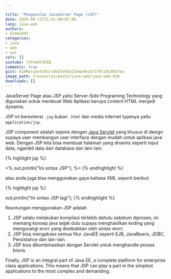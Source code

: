 ```yaml
---

title: "Pengenalan JavaServer Page (JSP)"
date: 2020-09-11T21:51:06+07:00
lang: java-web
authors:
- dimasm93
categories:
- java
- web
- war
refs: []
youtube: ltPvm6tSRZQ
comments: true
gist: dimMaryanto93/c0a51e92e23ada4ecb71f9c18c803fea
image_path: /resources/posts/java-web/java-web-020
downloads: []
---
```


JavaServer Page atau JSP yaitu Server-Side Programing Technology yang digunakan untuk membuat Web Aplikasi berupa content HTML menjadi dynamis. 

<!--more-->

JSP ini berextensi ```.jsp``` bukan ```.html``` dan media internet typenya yaitu ```application/jsp```.

JSP component adalah sejenis dengan [Java Servlet](http://www.oracle.com/technetwork/java/index-jsp-135475.html) yang khusus di design supaya user membangun user interface dengan mudah untuk aplikasi java web. Dengan JSP kita bisa membuat halaman yang dinamis seperti input data, ngambil data dari database dan lain-lain.

{% highlight jsp %}
<html>
<head><title>Belajar Web Pages dengan JSP</title></head>
<body>
<!-- ini code java dalam html -->
  <%  out.println("Ini sintax JSP"); %>
</body>
</html>
{% endhighlight %}

atau anda juga bisa menggunakan gaya bahasa XML seperti berikut:

{% highlight jsp %}
<html>
<head><title>Belajar Web Pages dengan JSP</title></head>
<body>
<!-- ini syntax JSP dengan xml format -->
  <jsp:scriptlet>
    out.println("Ini sintax JSP lagi");
  </jsp:scriptlet>
</body>
</html>
{% endhighlight %}

Keuntungan menggunakan JSP adalah

1. JSP selalu melakukan kompilasi terlebih dahulu sebelum diproses, ini memang konsep java sejak dulu supaya menghasilkan koding yang mengurangi erorr yang disebabkan oleh sintax erorr.
2. JSP bisa mengakses semua fitur JavaEE seperti EJB, JavaBeans, JDBC, Persistance dan lain-lain.
3. JSP bisa dikombinasikan dengan Servlet untuk menghandle proses bisnis.

Finally, JSP is an integral part of Java EE, a complete platform for enterprise class applications. This means that JSP can play a part in the simplest applications to the most complex and demanding.